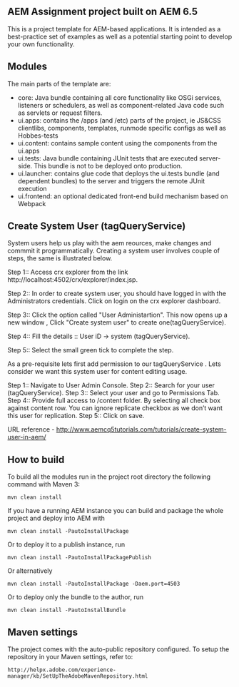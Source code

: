 ## AEM Assignment project built on AEM 6.5

This is a project template for AEM-based applications. It is intended as a best-practice set of examples as well as a potential starting point to develop your own functionality.

## Modules

The main parts of the template are:

* core: Java bundle containing all core functionality like OSGi services, listeners or schedulers, as well as component-related Java code such as servlets or request filters.
* ui.apps: contains the /apps (and /etc) parts of the project, ie JS&CSS clientlibs, components, templates, runmode specific configs as well as Hobbes-tests
* ui.content: contains sample content using the components from the ui.apps
* ui.tests: Java bundle containing JUnit tests that are executed server-side. This bundle is not to be deployed onto production.
* ui.launcher: contains glue code that deploys the ui.tests bundle (and dependent bundles) to the server and triggers the remote JUnit execution
* ui.frontend: an optional dedicated front-end build mechanism based on Webpack

## Create System User (tagQueryService)

System users help us play with the aem reources, make changes and commmit it programmatically. Creating a system user involves couple of steps, the same is illustrated below.

Step 1:: Access crx explorer from the link http://localhost:4502/crx/explorer/index.jsp.

Step 2:: In order to create system user, you should have logged in with the Administrators credentials. Click on login on the crx explorer dashboard.

Step 3:: Click the option called "User Administartion". This now opens up a new window , Click "Create system user" to create one(tagQueryService).

Step 4::  Fill the details :: User iD -> system (tagQueryService).

Step 5:: Select the small green tick to complete the step.

As a pre-requisite lets first add permission to our tagQueryService . Lets consider we want this system user for content editing usage.

Step 1:: Navigate to User Admin Console.
Step 2:: Search for your user (tagQueryService).
Step 3:: Select your user and go to Permissions Tab.
Step 4:: Provide full access to /content folder. By selecting all check box against content row. You can ignore replicate checkbox as we don’t want this user for replication.
Step 5:: Click on save.

URL reference -	http://www.aemcq5tutorials.com/tutorials/create-system-user-in-aem/

## How to build

To build all the modules run in the project root directory the following command with Maven 3:

    mvn clean install

If you have a running AEM instance you can build and package the whole project and deploy into AEM with

    mvn clean install -PautoInstallPackage

Or to deploy it to a publish instance, run

    mvn clean install -PautoInstallPackagePublish

Or alternatively

    mvn clean install -PautoInstallPackage -Daem.port=4503

Or to deploy only the bundle to the author, run

    mvn clean install -PautoInstallBundle

## Maven settings

The project comes with the auto-public repository configured. To setup the repository in your Maven settings, refer to:

    http://helpx.adobe.com/experience-manager/kb/SetUpTheAdobeMavenRepository.html

